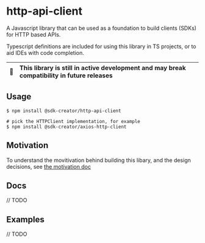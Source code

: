 #  http-api-client

A Javascript library that can be used as a foundation to build clients (SDKs) for HTTP based APIs.

Typescript definitions are included for using this library in TS projects, or to aid IDEs with code completion.

| :memo: | This library is still in active development and may break compatibility in future releases |
|--------|:------------------------------------------------------------------------------------------|

## Usage

```shell
$ npm install @sdk-creator/http-api-client

# pick the HTTPClient implementation, for example
$ npm install @sdk-creator/axios-http-client
```

## Motivation

To understand the movitivation behind building this libary, and the design decisions, see
[the motivation doc](./docs/motivation.md)

## Docs

// TODO

## Examples

// TODO
